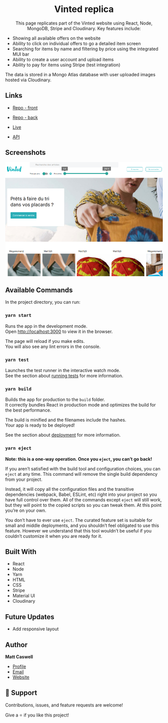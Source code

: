 <h1 align="center"><project-name>Vinted replica</h1>

<p align="center"><project-description>This page replicates part of the Vinted website using React, Node, MongoDB, Stripe and Cloudinary.  Key features include:
<ul>
<li>Showing all available offers on the website</li>
<li>Ability to click on individual offers to go a detailed item screen</li>
<li>Searching for items by name and filtering by price using the integrated MUI bar</li>
<li>Ability to create a user account and upload items</li>
<li>Ability to pay for items using Stripe (test integration)</li></ul>

The data is stored in a Mongo Atlas database with user uploaded images hosted via Cloudinary.
</p>

## Links

- [Repo - front](https://github.com/Sekonda28/vinted-front "Repo")

- [Repo - back](https://github.com/Sekonda28/vinted-api "Repo")

- [Live](https://vinted-replica-mc.netlify.app/ "Live View")

- [API](https://vinted-api-matt.herokuapp.com/ "API")

## Screenshots

![Home Page](./src/assets/vinted-screenshot.png "Home Page")


## Available Commands

In the project directory, you can run:

### `yarn start`

Runs the app in the development mode.<br />
Open [http://localhost:3000](http://localhost:3000) to view it in the browser.

The page will reload if you make edits.<br />
You will also see any lint errors in the console.

### `yarn test`

Launches the test runner in the interactive watch mode.<br />
See the section about [running tests](https://facebook.github.io/create-react-app/docs/running-tests) for more information.

### `yarn build`

Builds the app for production to the `build` folder.<br />
It correctly bundles React in production mode and optimizes the build for the best performance.

The build is minified and the filenames include the hashes.<br />
Your app is ready to be deployed!

See the section about [deployment](https://facebook.github.io/create-react-app/docs/deployment) for more information.

### `yarn eject`

**Note: this is a one-way operation. Once you `eject`, you can’t go back!**

If you aren’t satisfied with the build tool and configuration choices, you can `eject` at any time. This command will remove the single build dependency from your project.

Instead, it will copy all the configuration files and the transitive dependencies (webpack, Babel, ESLint, etc) right into your project so you have full control over them. All of the commands except `eject` will still work, but they will point to the copied scripts so you can tweak them. At this point you’re on your own.

You don’t have to ever use `eject`. The curated feature set is suitable for small and middle deployments, and you shouldn’t feel obligated to use this feature. However we understand that this tool wouldn’t be useful if you couldn’t customize it when you are ready for it.

## Built With

- React
- Node
- Yarn
- HTML
- CSS
- Stripe
- Material UI
- Cloudinary

## Future Updates

- Add responsive layout

## Author

**Matt Caswell**

- [Profile](https://github.com/Sekonda28 "Matt Caswell")
- [Email](mailto:matt.caswell@hotmail.com?subject=Hi "Hi!")
- [Website](https://sekonda28.github.io/MattCaswell-Portfolio "Welcome")

## 🤝 Support

Contributions, issues, and feature requests are welcome!

Give a ⭐️ if you like this project!
